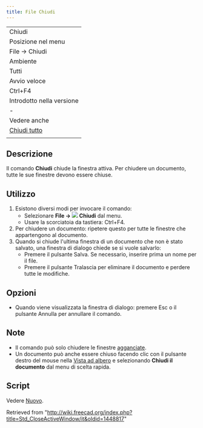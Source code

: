 ```yaml
---
title: File Chiudi
---
```

|  |
| --- |
| Chiudi |
| Posizione nel menu |
| File → Chiudi |
| Ambiente |
| Tutti |
| Avvio veloce |
| Ctrl+F4 |
| Introdotto nella versione |
| - |
| Vedere anche |
| [Chiudi tutto](/Std_CloseAllWindows/it "Std CloseAllWindows/it") |
|  |

## Descrizione

Il comando **Chiudi** chiude la finestra attiva. Per chiudere un documento, tutte le sue finestre devono essere chiuse.

## Utilizzo

1. Esistono diversi modi per invocare il comando:
   * Selezionare **File → ![](/images/Std_CloseActiveWindow.svg) Chiudi** dal menu.
   * Usare la scorciatoia da tastiera: Ctrl+F4.
2. Per chiudere un documento: ripetere questo per tutte le finestre che appartengono al documento.
3. Quando si chiude l'ultima finestra di un documento che non è stato salvato, una finestra di dialogo chiede se si vuole salvarlo:
   * Premere il pulsante Salva. Se necessario, inserire prima un nome per il file.
   * Premere il pulsante Tralascia per eliminare il documento e perdere tutte le modifiche.

## Opzioni

* Quando viene visualizzata la finestra di dialogo: premere Esc o il pulsante Annulla per annullare il comando.

## Note

* Il comando può solo chiudere le finestre [agganciate](/Std_ViewDockUndockFullscreen/it "Std ViewDockUndockFullscreen/it").
* Un documento può anche essere chiuso facendo clic con il pulsante destro del mouse nella [Vista ad albero](/Tree_view/it "Tree view/it") e selezionando **Chiudi il documento** dal menu di scelta rapida.

## Script

Vedere [Nuovo](/Std_New/it#Script "Std New/it").

Retrieved from "<http://wiki.freecad.org/index.php?title=Std_CloseActiveWindow/it&oldid=1448817>"